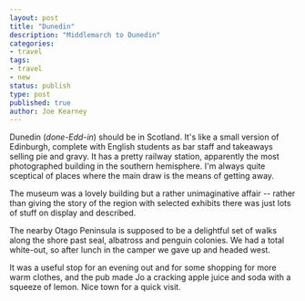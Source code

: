 ```yaml
---
layout: post
title: "Dunedin"
description: "Middlemarch to Dunedin"
categories:
- travel
tags:
- travel
- new
status: publish
type: post
published: true
author: Joe Kearney
---
```


Dunedin (_done-Edd-in_) should be in Scotland. It's like a small version of Edinburgh, complete with English students as bar staff and takeaways selling pie and gravy. It has a pretty railway station, apparently the most photographed building in the southern hemisphere. I'm always quite sceptical of places where the main draw is the means of getting away.

The museum was a lovely building but a rather unimaginative affair -- rather than giving the story of the region with selected exhibits there was just lots of stuff on display and described.

The nearby Otago Peninsula is supposed to be a delightful set of walks along the shore past seal, albatross and penguin colonies. We had a total white-out, so after lunch in the camper we gave up and headed west.

It was a useful stop for an evening out and for some shopping for more warm clothes, and the pub made Jo a cracking apple juice and soda with a squeeze of lemon. Nice town for a quick visit.